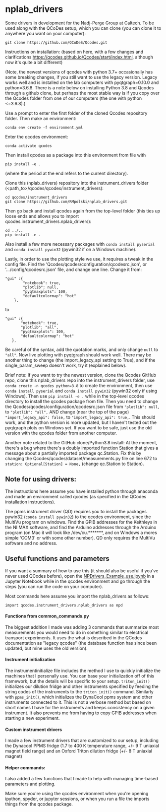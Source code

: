 # nplab_drivers
Some drivers in development for the Nadj-Perge Group at Caltech.
To be used along with the QCoDes setup, which you can clone (you can clone it to anywhere you want on your computer):

`git clone https://github.com/QCoDeS/Qcodes.git`

Instructions on installation: (based on here, with a few changes and clarifications https://qcodes.github.io/Qcodes/start/index.html, although now it's quite a bit different)

(Note, the newest versions of qcodes with python 3.7+ occasionally has some breaking changes, if you still want to use the legacy version. Legacy works well and is installed on the lab computers with pyqtgraph=0.10.0 and python=3.6.8. There is a note below on installing Python 3.8 and Qcodes through a github clone, but perhaps the most stable way is if you copy over the Qcodes folder from one of our computers (the one with python <=3.6.8).)

Use a prompt to enter the first folder of the cloned Qcodes repository folder. Then make an environment:

`conda env create -f environment.yml`

Enter the qcodes environment:

`conda activate qcodes`

Then install qcodes as a package into this environment from file with

`pip install -e .`

(where the period at the end refers to the current directory).

Clone this (nplab_drivers) repository into the instrument_drivers folder (<path_to>/qcodes/qcodes/instrument_drivers):

```
cd qcodes/instrument_drivers
git clone https://github.com/RMpolski/nplab_drivers.git
```

Then go back and install qcodes again from the top-level folder (this ties up loose ends and allows you to import qcodes.instrument_drivers.nplab_drivers):

```
cd ../..
pip install -e .
```

Also install a few more necessary packages with `conda install pyserial` and `conda install pywin32` (pywin32 if on a Windows machine).

Lastly, in order to use the plotting style we use, it requires a tweak in the config file. Find the 'Qcodes/qcodes/configuration/qcodesrc.json', or '.../config/qcodesrc.json' file, and change one line. Change it from:

```
"gui" :{
        "notebook": true,
        "plotlib": null,
        "pyqtmaxplots": 100,
        "defaultcolormap": "hot"
    },
 ```
    
 to 
 
 ```
 "gui" :{
        "notebook": true,
        "plotlib": "all",
        "pyqtmaxplots": 100,
        "defaultcolormap": "hot"
    },
 ```
    
 Be careful of the syntax, add the quotation marks, and only change `null` to `"all"`. Now live plotting with pyqtgraph should work well. There may be another thing to change (the import_legacy_api setting to True), and if the single_param_sweep doesn't work, try it (explained below).
 
 Brief note: If you want to try the newest version, clone the Qcodes GitHub repo, clone this nplab_drivers repo into the instrument_drivers folder, use `conda create -n qcodes python=3.8` to create the environment, then use `conda install pyserial` and `conda install pywin32` (pywin32 only if using Windows). Then use `pip install -e .` while in the top-level qcodes directory to install the qcodes package from file. Then you need to change the Qcodes/qcodes/configuration/qcodesrc.json file from `"plotlib": null,` to `"plotlib": "all",` AND change (near the top of the page) `"import_legacy_api": false,` to `"import_legacy_api": true,`. This should work, and the python version is more updated, but I haven't tested out the pyqtgraph plots on Windows yet. If you want to be safe, just use the old version with the qcodes folder from another computer.
 
 Another note related to the GitHub clone/Python3.8 install: At the moment, there's a bug where there's a doubly imported function Station that gives a message about a partially imported package qc.Station. Fix this by changing the Qcodes/qcodes/dataset/measurements.py file on line 672 to `station: Optional[Station] = None,` (change qc.Station to Station).

## Note for using drivers:
The instructions here assume you have installed python through anaconda and made an environment called qcodes (as specified in the QCodes installation instructions).

The ppms instrument driver (QD) requires you to install the packages pywin32 (`conda install pywin32`) to the qcodes environment, since the MultiVu program on windows. Find the GPIB addresses for the Keithleys in the NI MAX software, and find the Arduino addresses through the Arduino program (on Mac it will look like /dev/cu.*******, and on Windows a mores simple 'COM3' or with some other number). QD only requires the MultiVu software and no address.


## Useful functions and parameters

If you want a summary of how to use this (it should also be useful if you've never used QCodes before), open the [NPDrivers_Example_use.ipynb](NPDrivers_Example_Use.ipynb) in a Jupyter Notebook while in the qcodes environment and go through the steps (you can run the code on your computer).

Most commands here assume you import the nplab_drivers as follows:

`import qcodes.instrument_drivers.nplab_drivers as npd`

#### Functions from common_commands.py
The biggest addition I made was adding 3 commands that summarize most measurements you would need to do in something similar to electrical transport experiments. It uses the what is described in the QCodes documentation as "legacy qcodes" (the database function has since been updated, but mine uses the old version). 

#### Instrument initialization
The instrumentinitialize file includes the method I use to quickly initialize the machines that I personally use. You can base your initialization off of this framework, but the details will be specific to your setup. `triton_init()` initializes our dilution fridge and other instruments specified by feeding the string codes of the instruments to the `triton_init()` command. Similarly with `ppms_init()`, which initializes the DynaCool ppms system and other instruments connected to it. This is not a verbose method but based on short names I have for the instruments and keeps consistency on a given instrument. It also prevents me from having to copy GPIB addresses when starting a new experiment.

#### Custom instrument drivers
I made a few instrument drivers that are customized to our setup, including the Dynacool PPMS fridge (1.7 to 400 K temperature range, +/- 9 T uniaxial magnet field range) and an Oxford Triton dilution fridge (+/- 8 T uniaxial magnet)

#### Helper commands:
I also added a few functions that I made to help with managing time-based parameters and plotting.


Make sure you're using the qcodes environment when you're opening ipython, spyder, or jupyter sessions, or when you run a file the imports things from the qcodes package.
